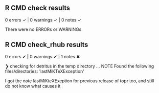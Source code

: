 ## R CMD check results

0 errors ✓ | 0 warnings ✓ | 0 notes ✓

There were no ERRORs or WARNINGs. 


## R CMD check_rhub results

0 errors ✔ | 0 warnings ✔ | 1 notes ✖

❯ checking for detritus in the temp directory ... NOTE
  Found the following files/directories:
    'lastMiKTeXException'

I got the note lastMiKteXExeption for previous release of topr too, and still do not know what causes it